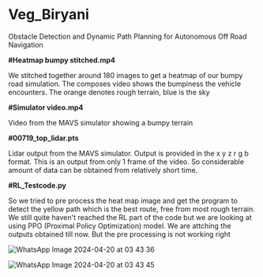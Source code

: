 # Veg_Biryani
Obstacle Detection and Dynamic Path Planning for Autonomous Off Road Navigation

**#Heatmap bumpy stitched.mp4**

We stitched together around 180 images to get a heatmap of our bumpy road simulation. The composes video shows the bumpiness the vehicle encounters. The orange denotes rough terrain, blue is the sky

**#Simulator video.mp4**

Video from the MAVS simulator showing a bumpy terrain

**#00719_top_lidar.pts**

Lidar output from the MAVS simulator. Output is provided in the x y z r g b format. This is an output from only 1 frame of the video. So considerable amount of data can be obtained from relatively short time.

**#RL_Testcode.py**

So we tried to pre process the heat map image and get the program to detect the yellow path which is the best route, free from most rough terrain. We still quite haven't reached the RL part of the code but we are looking at using PPO (Proximal Policy Optimization) model. We are attching the outputs obtained till now. But the pre processing is not working right

![WhatsApp Image 2024-04-20 at 03 43 36](https://github.com/Anuzzzzzzz/Veg_Biryani/assets/148976244/262187a6-6b54-4ec2-91fa-628bfe6c4cf0)

![WhatsApp Image 2024-04-20 at 03 43 45](https://github.com/Anuzzzzzzz/Veg_Biryani/assets/148976244/d5f6e38b-54ad-4a05-b64f-912b6b612623)
